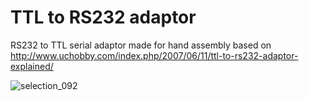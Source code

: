 # TTL to RS232 adaptor

RS232 to TTL serial adaptor made for hand assembly based on 
http://www.uchobby.com/index.php/2007/06/11/ttl-to-rs232-adaptor-explained/

![selection_092](https://user-images.githubusercontent.com/5139914/36173823-8925e1ba-110a-11e8-92f9-5d5294e2ff54.png)
